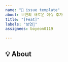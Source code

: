 ```yaml
---
name: "🙊 issue template"
about: 보연의 새로운 이슈 추가
title: "[Feat]"
labels: "보연🙊"
assignees: boyeon0119

---
```


## 💡 About
<!--무엇에 관한 이슈인지 소개해주세요.-->
